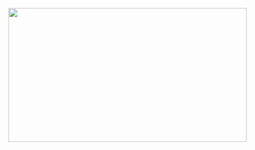 <img src="https://giphy.com/embed/YpKI3ooaEoNmovRjYi" width="480" height="270" frameBorder="0" class="giphy-embed" allowFullScreen></iframe>
